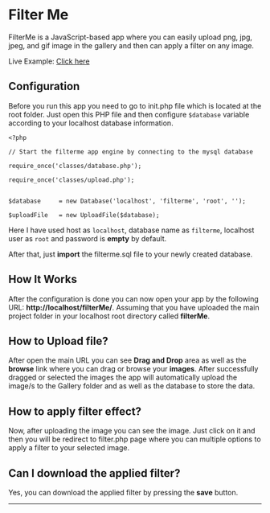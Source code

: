 # Filter Me



FilterMe is a JavaScript-based app where you can easily upload png, jpg, jpeg, and gif image in the gallery and then can apply a filter on any image. 

Live Example:  [Click here](https://shibbir.dev/demo/filter-me/)


## Configuration



Before you run this app you need to go to init.php file which is located at the root folder. Just open this PHP file and then configure `$database` variable according to your localhost database information. 



```
<?php

// Start the filterme app engine by connecting to the mysql database

require_once('classes/database.php');

require_once('classes/upload.php');


$database     = new Database('localhost', 'filterme', 'root', '');

$uploadFile   = new UploadFile($database);

```



Here I have used host as `localhost`, database name as `filterme`, localhost user as `root` and password is **empty** by default. 

After that, just **import** the filterme.sql file to your newly created database.



## How It Works



After the configuration is done you can now open your app by the following URL: **http://localhost/filterMe/**. Assuming that you have uploaded the main project folder in your localhost root directory called **filterMe**. 



## How to Upload file?



After open the main URL you can see **Drag and Drop** area as well as the **browse** link where you can drag or browse your **images**. After successfully dragged or selected the images the app will automatically upload the image/s to the Gallery folder and as well as the database to store the data. 



## How to apply filter effect?



Now, after uploading the image you can see the image. Just click on it and then you will be redirect to filter.php page where you can multiple options to apply a filter to your selected image. 



## Can I download the applied filter? 



Yes, you can download the applied filter by pressing the **save** button.



***

